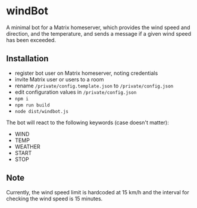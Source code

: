 # windBot

A minimal bot for a Matrix homeserver, which provides the wind speed and direction, and the temperature, and sends a message if a given wind speed has been exceeded.

## Installation

- register bot user on Matrix homeserver, noting credentials
- invite Matrix user or users to a room
- rename `/private/config.template.json` to `/private/config.json`
- edit configuration values in `/private/config.json`
- `npm i`
- `npm run build`
- `node dist/windbot.js`

The bot will react to the following keywords (case doesn't matter):

- WIND
- TEMP
- WEATHER
- START
- STOP

## Note

Currently, the wind speed limit is hardcoded at 15 km/h and the interval for checking the wind speed is 15 minutes.